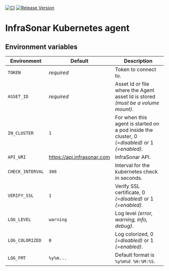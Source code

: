 [![CI](https://github.com/infrasonar/kubernetes-agent/workflows/CI/badge.svg)](https://github.com/infrasonar/kubernetes-agent/actions)
[![Release Version](https://img.shields.io/github/release/infrasonar/kubernetes-agent)](https://github.com/infrasonar/kubernetes-agent/releases)

# InfraSonar Kubernetes agent

## Environment variables

Environment                 | Default                       | Description
----------------------------|-------------------------------|-------------------
`TOKEN`                     | _required_                    | Token to connect to.
`ASSET_ID`                  | _required_                    | Asset Id _or_ file where the Agent asset Id is stored _(must be a volume mount)_.
`IN_CLUSTER`                | `1`                           | For when this agent is started on a pod inside the cluster, 0 _(=disabled)_ or 1 _(=enabled)_.
`API_URI`                   | https://api.infrasonar.com    | InfraSonar API.
`CHECK_INTERVAL`            | `300`                         | Interval for the kubernetes check in seconds.
`VERIFY_SSL`                | `1`                           | Verify SSL certificate, 0 _(=disabled)_ or 1 _(=enabled)_.
`LOG_LEVEL`                 | `warning`                     | Log level _(error, warning, info, debug)_.
`LOG_COLORIZED`             | `0`                           | Log colorized, 0 _(=disabled)_ or 1 _(=enabled)_.
`LOG_FMT`                   | `%y%m...`                     | Default format is `%y%m%d %H:%M:%S`.
